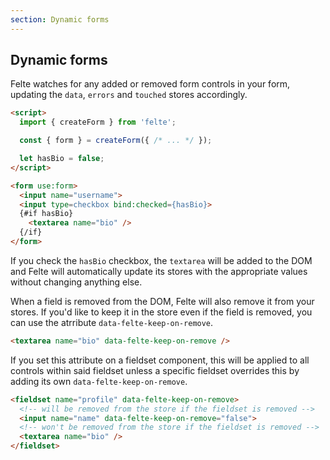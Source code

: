 ```yaml
---
section: Dynamic forms
---
```


## Dynamic forms

Felte watches for any added or removed form controls in your form, updating the `data`, `errors` and `touched` stores accordingly.

```html
<script>
  import { createForm } from 'felte';

  const { form } = createForm({ /* ... */ });

  let hasBio = false;
</script>

<form use:form>
  <input name="username">
  <input type=checkbox bind:checked={hasBio}>
  {#if hasBio}
    <textarea name="bio" />
  {/if}
</form>
```

If you check the `hasBio` checkbox, the `textarea` will be added to the DOM and Felte will automatically update its stores with the appropriate values without changing anything else.

When a field is removed from the DOM, Felte will also remove it from your stores. If you'd like to keep it in the store even if the field is removed, you can use the atrribute `data-felte-keep-on-remove`.

```html
<textarea name="bio" data-felte-keep-on-remove />
```

If you set this attribute on a fieldset component, this will be applied to all controls within said fieldset unless a specific fieldset overrides this by adding its own `data-felte-keep-on-remove`.

```html
<fieldset name="profile" data-felte-keep-on-remove>
  <!-- will be removed from the store if the fieldset is removed -->
  <input name="name" data-felte-keep-on-remove="false">
  <!-- won't be removed from the store if the fieldset is removed -->
  <textarea name="bio" />
</fieldset>
```
